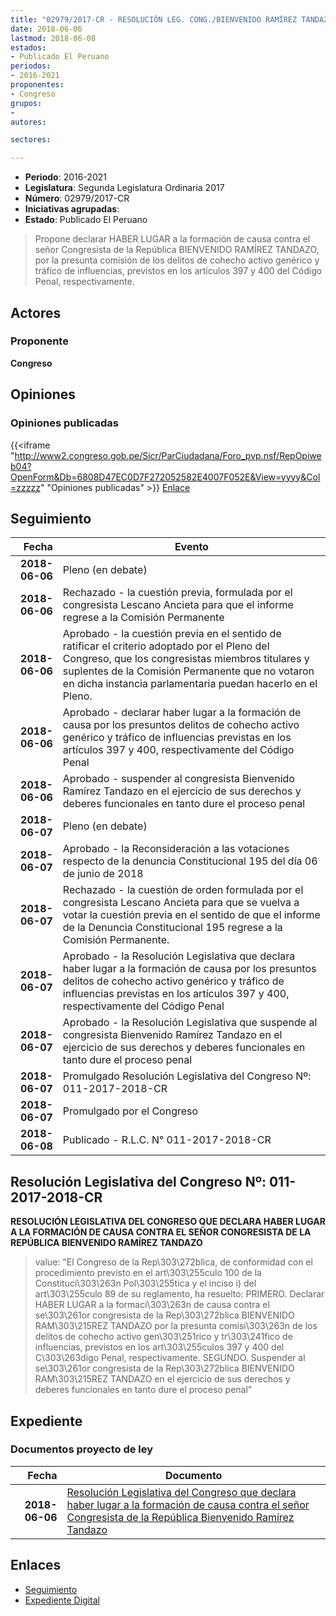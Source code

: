 ```yaml
---
title: "02979/2017-CR - RESOLUCIÓN LEG. CONG./BIENVENIDO RAMÍREZ TANDAZO"
date: 2018-06-06
lastmod: 2018-06-08
estados:
- Publicado El Peruano
periodos:
- 2016-2021
proponentes:
- Congreso
grupos:
- 
autores:

sectores:

---
```

- **Periodo**: 2016-2021
- **Legislatura**: Segunda Legislatura Ordinaria 2017
- **Número**: 02979/2017-CR
- **Iniciativas agrupadas**: 
- **Estado**: Publicado El Peruano

> Propone declarar HABER LUGAR a la formación de causa contra el señor Congresista de la República BIENVENIDO RAMÍREZ TANDAZO, por la presunta comisión de los delitos de cohecho activo genérico y tráfico de influencias, previstos en los artículos 397 y 400 del Código Penal, respectivamente.


## Actores

### Proponente

**Congreso**

## Opiniones

### Opiniones publicadas

{{<iframe "http://www2.congreso.gob.pe/Sicr/ParCiudadana/Foro_pvp.nsf/RepOpiweb04?OpenForm&Db=6808D47EC0D7F272052582E4007F052E&View=yyyy&Col=zzzzz" "Opiniones publicadas" >}}
[Enlace](http://www2.congreso.gob.pe/Sicr/ParCiudadana/Foro_pvp.nsf/RepOpiweb04?OpenForm&Db=6808D47EC0D7F272052582E4007F052E&View=yyyy&Col=zzzzz)


## Seguimiento

| Fecha | Evento |
|------:|--------|
| **2018-06-06** | Pleno (en debate) |
| **2018-06-06** | Rechazado - la cuestión previa, formulada por el congresista Lescano Ancieta para que el informe regrese a la Comisión Permanente |
| **2018-06-06** | Aprobado - la cuestión previa en el sentido de ratificar el criterio adoptado por el Pleno del Congreso, que los congresistas miembros titulares y suplentes de la Comisión Permanente que no votaron en dicha instancia parlamentaria puedan hacerlo en el Pleno. |
| **2018-06-06** | Aprobado - declarar haber lugar a la formación de causa por los presuntos delitos de cohecho activo genérico y tráfico de influencias previstas en los artículos 397 y 400, respectivamente del Código Penal |
| **2018-06-06** | Aprobado - suspender al congresista Bienvenido Ramírez Tandazo en el ejercicio de sus derechos y deberes funcionales en tanto dure el proceso penal |
| **2018-06-07** | Pleno (en debate) |
| **2018-06-07** | Aprobado - la Reconsideración a las votaciones respecto de la denuncia Constitucional 195 del día 06 de junio de 2018 |
| **2018-06-07** | Rechazado - la cuestión de orden formulada por el congresista Lescano Ancieta para que se vuelva a votar la cuestión previa en el sentido de que el informe de la Denuncia Constitucional 195 regrese a la Comisión Permanente. |
| **2018-06-07** | Aprobado - la Resolución Legislativa que declara haber lugar a la formación de causa por los presuntos delitos de cohecho activo genérico y tráfico de influencias previstas en los artículos 397 y 400, respectivamente del Código Penal |
| **2018-06-07** | Aprobado - la Resolución Legislativa que suspende al congresista Bienvenido Ramírez Tandazo en el ejercicio de sus derechos y deberes funcionales en tanto dure el proceso penal |
| **2018-06-07** | Promulgado Resolución Legislativa del Congreso Nº: 011-2017-2018-CR |
| **2018-06-07** | Promulgado por el Congreso |
| **2018-06-08** | Publicado - R.L.C. N° 011-2017-2018-CR |

## Resolución Legislativa del Congreso Nº: 011-2017-2018-CR

**RESOLUCIÓN LEGISLATIVA DEL CONGRESO QUE DECLARA HABER LUGAR A LA FORMACIÓN DE CAUSA CONTRA EL SEÑOR CONGRESISTA DE LA REPÚBLICA BIENVENIDO RAMÍREZ TANDAZO**

> value: "El Congreso de la Rep\303\272blica, de conformidad con el procedimiento previsto en el art\303\255culo 100 de la Constituci\303\263n Pol\303\255tica y el inciso i) del art\303\255culo 89 de su reglamento, ha resuelto: PRIMERO. Declarar HABER LUGAR a la formaci\303\263n de causa contra el se\303\261or congresista de la Rep\303\272blica BIENVENIDO RAM\303\215REZ TANDAZO por la presunta comisi\303\263n de los delitos de cohecho activo gen\303\251rico y tr\303\241fico de influencias, previstos en los art\303\255culos 397 y 400 del C\303\263digo Penal, respectivamente. SEGUNDO. Suspender al se\303\261or congresista de la Rep\303\272blica BIENVENIDO RAM\303\215REZ TANDAZO en el ejercicio de sus derechos y deberes funcionales en tanto dure el proceso penal"


## Expediente

### Documentos proyecto de ley

| Fecha | Documento |
|------:|-----------|
| **2018-06-06** | [Resolución Legislativa del Congreso que declara haber lugar a la formación de causa contra el señor Congresista de la República Bienvenido Ramírez Tandazo](http://www.leyes.congreso.gob.pe/Documentos/2016_2021/Proyectos_de_Ley_y_de_Resoluciones_Legislativas/PL0297920180606.pdf) |

## Enlaces

- [Seguimiento](http://www2.congreso.gob.pe/Sicr/TraDocEstProc/CLProLey2016.nsf/f7fff46988ca05b1052578e100829cc7/751febdd26e1c6a5052582a5005ed795?OpenDocument)
- [Expediente Digital](http://www2.congreso.gob.pe/Sicr/TraDocEstProc/Expvirt_2011.nsf/visbusqptramdoc1621/02979?opendocument)

